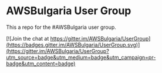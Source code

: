 # AWSBulgaria User Group

This a repo for the #AWSBulgaria user group.

[![Join the chat at https://gitter.im/AWSBulgaria/UserGroup](https://badges.gitter.im/AWSBulgaria/UserGroup.svg)](https://gitter.im/AWSBulgaria/UserGroup?utm_source=badge&utm_medium=badge&utm_campaign=pr-badge&utm_content=badge)
